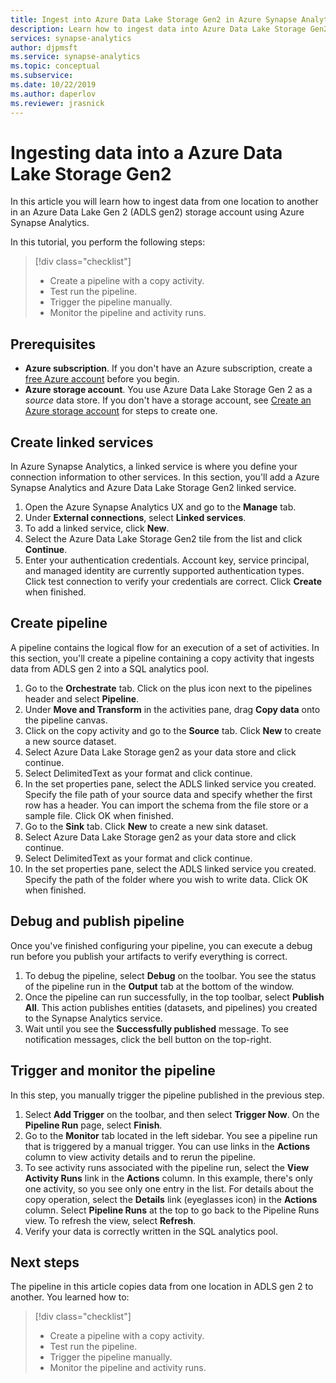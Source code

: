 ```yaml
---
title: Ingest into Azure Data Lake Storage Gen2 in Azure Synapse Analytics 
description: Learn how to ingest data into Azure Data Lake Storage Gen2 in Azure Synapse Analytics
services: synapse-analytics 
author: djpmsft
ms.service: synapse-analytics 
ms.topic: conceptual
ms.subservice: 
ms.date: 10/22/2019
ms.author: daperlov
ms.reviewer: jrasnick
---
```


# Ingesting data into a Azure Data Lake Storage Gen2 

In this article you will learn how to ingest data from one location to another in an Azure Data Lake Gen 2 (ADLS gen2) storage account using Azure Synapse Analytics.

In this tutorial, you perform the following steps:

> [!div class="checklist"]
> * Create a pipeline with a copy activity.
> * Test run the pipeline.
> * Trigger the pipeline manually.
> * Monitor the pipeline and activity runs.

## Prerequisites

* **Azure subscription**. If you don't have an Azure subscription, create a [free Azure account](https://azure.microsoft.com/free/) before you begin.
* **Azure storage account**. You use Azure Data Lake Storage Gen 2 as a *source* data store. If you don't have a storage account, see [Create an Azure storage account](../../storage/blobs/data-lake-storage-quickstart-create-account.md) for steps to create one.

## Create linked services

In Azure Synapse Analytics, a linked service is where you define your connection information to other services. In this section, you'll add a Azure Synapse Analytics and Azure Data Lake Storage Gen2 linked service.

1. Open the Azure Synapse Analytics UX and go to the **Manage** tab.
1. Under **External connections**, select **Linked services**.
1. To add a linked service, click **New**.
1. Select the Azure Data Lake Storage Gen2 tile from the list and click **Continue**.
1. Enter your authentication credentials. Account key, service principal, and managed identity are currently supported authentication types. Click test connection to verify your credentials are correct. Click **Create** when finished.

## Create pipeline

A pipeline contains the logical flow for an execution of a set of activities. In this section, you'll create a pipeline containing a copy activity that ingests data from ADLS gen 2 into a SQL analytics pool.

1. Go to the **Orchestrate** tab. Click on the plus icon 
next to the pipelines header and select **Pipeline**.
1. Under **Move and Transform** in the activities pane, drag **Copy data** onto the pipeline canvas.
1. Click on the copy activity and go to the **Source** tab. Click **New** to create a new source dataset.
1. Select Azure Data Lake Storage gen2 as your data store and click continue.
1. Select DelimitedText as your format and click continue.
1. In the set properties pane, select the ADLS linked service you created. Specify the file path of your source data and specify whether the first row has a header. You can import the schema from the file store or a sample file. Click OK when finished.
1. Go to the **Sink** tab. Click **New** to create a new sink dataset.
1. Select Azure Data Lake Storage gen2 as your data store and click continue.
1. Select DelimitedText as your format and click continue.
1. In the set properties pane, select the ADLS linked service you created. Specify the path of the folder where you wish to write data. Click OK when finished.

## Debug and publish pipeline

Once you've finished configuring your pipeline, you can execute a debug run before you publish your artifacts to verify everything is correct.

1. To debug the pipeline, select **Debug** on the toolbar. You see the status of the pipeline run in the **Output** tab at the bottom of the window. 
1. Once the pipeline can run successfully, in the top toolbar, select **Publish All**. This action publishes entities (datasets, and pipelines) you created to the Synapse Analytics service.
1. Wait until you see the **Successfully published** message. To see notification messages, click the bell button on the top-right. 


## Trigger and monitor the pipeline

In this step, you manually trigger the pipeline published in the previous step. 

1. Select **Add Trigger** on the toolbar, and then select **Trigger Now**. On the **Pipeline Run** page, select **Finish**.  
1. Go to the **Monitor** tab located in the left sidebar. You see a pipeline run that is triggered by a manual trigger. You can use links in the **Actions** column to view activity details and to rerun the pipeline.
1. To see activity runs associated with the pipeline run, select the **View Activity Runs** link in the **Actions** column. In this example, there's only one activity, so you see only one entry in the list. For details about the copy operation, select the **Details** link (eyeglasses icon) in the **Actions** column. Select **Pipeline Runs** at the top to go back to the Pipeline Runs view. To refresh the view, select **Refresh**.
1. Verify your data is correctly written in the SQL analytics pool.


## Next steps

The pipeline in this article copies data from one location in ADLS gen 2 to another. You learned how to: 

> [!div class="checklist"]
> * Create a pipeline with a copy activity.
> * Test run the pipeline.
> * Trigger the pipeline manually.
> * Monitor the pipeline and activity runs.
